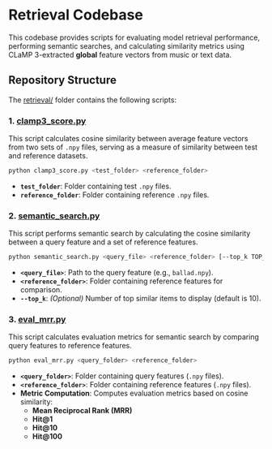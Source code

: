 # **Retrieval Codebase**
This codebase provides scripts for evaluating model retrieval performance, performing semantic searches, and calculating similarity metrics using CLaMP 3-extracted **global** feature vectors from music or text data.

## **Repository Structure**  
The [retrieval/](https://github.com/sanderwood/clamp3/tree/main/retrieval) folder contains the following scripts:

### **1. [clamp3_score.py](https://github.com/sanderwood/clamp3/blob/main/retrieval/clamp3_score.py)**
This script calculates cosine similarity between average feature vectors from two sets of `.npy` files, serving as a measure of similarity between test and reference datasets.

```bash
python clamp3_score.py <test_folder> <reference_folder>
```
- **`test_folder`**: Folder containing test `.npy` files.
- **`reference_folder`**: Folder containing reference `.npy` files.

### **2. [semantic_search.py](https://github.com/sanderwood/clamp3/blob/main/retrieval/semantic_search.py)**
This script performs semantic search by calculating the cosine similarity between a query feature and a set of reference features.

```bash
python semantic_search.py <query_file> <reference_folder> [--top_k TOP_K]
```
- **`<query_file>`**: Path to the query feature (e.g., `ballad.npy`).
- **`<reference_folder>`**: Folder containing reference features for comparison.
- **`--top_k`**: *(Optional)* Number of top similar items to display (default is 10).

### **3. [eval_mrr.py](https://github.com/sanderwood/clamp3/blob/main/retrieval/eval_mrr.py)**
This script calculates evaluation metrics for semantic search by comparing query features to reference features.

```bash
python eval_mrr.py <query_folder> <reference_folder>
```
- **`<query_folder>`**: Folder containing query features (`.npy` files).
- **`<reference_folder>`**: Folder containing reference features (`.npy` files).
- **Metric Computation**: Computes evaluation metrics based on cosine similarity:
  - **Mean Reciprocal Rank (MRR)**
  - **Hit@1**
  - **Hit@10**
  - **Hit@100**